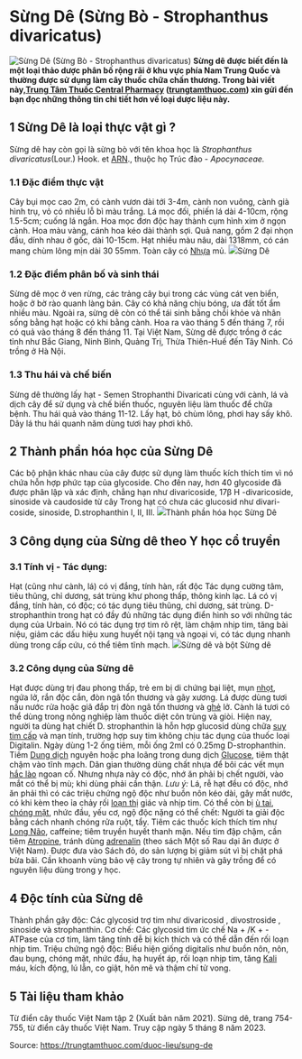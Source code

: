 # Sừng Dê (Sừng Bò - Strophanthus divaricatus)

![Sừng Dê \(Sừng Bò - Strophanthus divaricatus\)](https://trungtamthuoc.com/images/others/sung-de-2-4777.jpg)
**Sừng dê được biết đến là một loại thảo dược phân bố rộng rãi ở khu vực phía Nam Trung Quốc và thường được sử dụng làm cây thuốc chữa chấn thương. Trong bài viết này,[Trung Tâm Thuốc Central Pharmacy](https://trungtamthuoc.com/ "Trung Tâm Thuốc Central Pharmacy") ([trungtamthuoc.com](https://trungtamthuoc.com/ "trungtamthuoc.com")) xin gửi đến bạn đọc những thông tin chi tiết hơn về loại dược liệu này.**
##  1 Sừng Dê là loại thực vật gì ?
Sừng dê hay còn gọi là sừng bò với tên khoa học là _Strophanthus divaricatus_(Lour.) Hook. et [ARN](https://trungtamthuoc.com/hoat-chat/rna "ARN")., thuộc họ Trúc đào - _Apocynaceae._
### 1.1 Đặc điểm thực vật
Cây bụi mọc cao 2m, có cành vươn dài tới 3-4m, cành non vuông, cành già hình trụ, vỏ có nhiều lỗ bì màu trắng. Lá mọc đối, phiến lá dài 4-10cm, rộng 1.5-5cm; cuống lá ngắn. Hoa mọc đơn độc hay thành cụm hình xim ở ngọn cành. Hoa màu vàng, cánh hoa kéo dài thành sợi. Quả nang, gồm 2 đại nhọn đầu, dính nhau ở gốc, dài 10-15cm. Hạt nhiều màu nâu, dài 1318mm, có cán mang chùm lông mịn dài 30 55mm. Toàn cây có [Nhựa](https://trungtamthuoc.com/hoat-chat/nhua "Nhựa") mủ. 
![](https://trungtamthuoc.com/images/item/sung-de-4.jpg)Sừng Dê
### 1.2 Đặc điểm phân bố và sinh thái
Sừng dê mọc ở ven rừng, các trảng cây bụi trong các vùng cát ven biển, hoặc ở bờ rào quanh làng bản. Cây có khả năng chịu bóng, ưa đất tốt ẩm nhiều màu.
Ngoài ra, sừng dê còn có thể tái sinh bằng chồi khỏe và nhân sống bằng hạt hoặc có khi bằng cành. Hoa ra vào tháng 5 đến tháng 7, rồi có quả vào tháng 8 đến tháng 11.
Tại Việt Nam, Sừng dê được trồng ở các tỉnh như Bắc Giang, Ninh Bình, Quảng Trị, Thừa Thiên-Huế đến Tây Ninh. Có trồng ở Hà Nội.
### 1.3 Thu hái và chế biến
Sừng dê thường lấy hạt - Semen Strophanthi Divaricati cùng với cành, lá và dịch cây để sử dụng và chế biến thuốc, nguyên liệu làm thuốc để chữa bệnh.
Thu hái quả vào tháng 11-12. Lấy hạt, bỏ chùm lông, phơi hay sấy khô. Dây lá thu hái quanh năm dùng tươi hay phơi khô.
##  2 Thành phần hóa học của Sừng Dê
Các bộ phận khác nhau của cây được sử dụng làm thuốc kích thích tim vì nó chứa hỗn hợp phức tạp của glycoside. Cho đến nay, hơn 40 glycoside đã được phân lập và xác định, chẳng hạn như divaricoside, 17β H -divaricoside, sinoside và caudoside từ cây
Trong hạt có chưa các glucosid như divari-coside, sinoside, D.strophanthin I, II, III.
![](https://trungtamthuoc.com/images/item/sung-de-1.jpg)Thành phần hóa học Sừng Dê
##  3 Công dụng của Sừng dê theo Y học cổ truyền
### 3.1 Tính vị - Tác dụng:
Hạt (cũng như cành, lá) có vị đắng, tính hàn, rất độc
Tác dụng cường tâm, tiêu thũng, chỉ dương, sát trùng khư phong thấp, thông kinh lạc. Lá có vị đắng, tính hàn, có độc; có tác dụng tiêu thũng, chỉ dương, sát trùng.
D-strophanthin trong hạt có đầy đủ những tác dụng điển hình so với những tác dụng của Urbain. Nó có tác dụng trợ tim rõ rệt, làm chậm nhịp tim, tăng bài niệu, giảm các dấu hiệu xung huyết nội tạng và ngoại vi, có tác dụng nhanh dùng trong cấp cứu, có thể tiêm tĩnh mạch.
![](https://trungtamthuoc.com/images/item/sung-de-3.jpg)Sừng dê và bột Sừng dê
### 3.2 Công dụng của Sừng dê
Hạt được dùng trị đau phong thấp, trẻ em bị di chứng bại liệt, mụn [nhọt](https://trungtamthuoc.com/bai-viet/nhot "nhọt"), ngứa lở, rắn độc cắn, đòn ngã tổn thương và gãy xương. Lá được dùng tươi nấu nước rửa hoặc giã đắp trị đòn ngã tổn thương và [ghẻ](https://trungtamthuoc.com/bai-viet/benh-ghe "ghẻ") lở. Cành lá tươi có thể dùng trong nông nghiệp làm thuốc diệt côn trùng và giòi.
Hiện nay, người ta dùng hạt chiết D. strophanthin là hỗn hợp glucosid dùng chữa [suy tim cấp](https://trungtamthuoc.com/bai-viet/suy-tim-cap "suy tim cấp") và mạn tính, trường hợp suy tim không chịu tác dụng của thuốc loại Digitalin. Ngày dùng 1-2 ống tiêm, mỗi ống 2ml có 0.25mg D-strophanthin. Tiêm [Dung dịch](https://trungtamthuoc.com/bai-viet/dung-dich-thuoc-la-gi-cong-thuc-va-ky-thuat-bao-che-dung-dich-thuoc "Dung dịch") nguyên hoặc pha loãng trong dung dịch [Glucose](https://trungtamthuoc.com/hoat-chat/glucose "Glucose"), tiêm thật chậm vào tĩnh mạch.
Dân gian thường dùng chất nhựa để bôi các vết mụn [hắc lào](https://trungtamthuoc.com/bai-viet/benh-hac-lao-tac-nhan-trieu-chung-va-phuong-phap-dieu-tri "hắc lào") ngoan cố. Nhưng nhựa này có độc, nhớ ăn phải bị chết người, vào mắt có thể bị mù; khi dùng phải cần thận.
_Lưu ý:_
Lá, rễ hạt đều có độc, nhớ ăn phải thì có các triệu chứng ngộ độc như buồn nôn kéo dài, gây mất nước, có khi kèm theo ỉa chảy rối [loạn thị](https://trungtamthuoc.com/bai-viet/loan-thi-phan-loai-nguyen-nhan-trieu-chung-va-dieu-tri "loạn thị") giác và nhịp tim. Có thể còn bị [ù tai](https://trungtamthuoc.com/bai-viet/chung-u-tai-dai-cuong-phan-loai-lam-sang-va-dieu-tri "ù tai"), [chóng mặt](https://trungtamthuoc.com/bai-viet/chong-mat "chóng mặt"), nhức đầu, yếu cơ, ngộ độc nặng có thể chết: Người ta giải độc bằng cách nhanh chóng rửa ruột, tẩy. Tiêm các thuốc kích thích tim như [Long Não](https://trungtamthuoc.com/hoat-chat/long-nao "Long Não"), caffeine; tiêm truyền huyết thanh mặn. Nếu tim đập chậm, cần tiêm [Atropine](https://trungtamthuoc.com/hoat-chat/atropine "Atropine"), tránh dùng [adrenalin](https://trungtamthuoc.com/hoat-chat/adrenalin "adrenalin") (theo sách Một số Rau dại ăn được ở Việt Nam).
Được đưa vào Sách đỏ, do sản lượng bị giảm sút vì bị chặt phá bừa bãi. Cần khoanh vùng bảo vệ cây trong tự nhiên và gây trồng để có nguyên liệu dùng trong y học.
##  4 Độc tính của Sừng dê
Thành phần gây độc: Các glycosid trợ tim như divaricosid , divostroside , sinoside và strophanthin.
Cơ chế: Các glycosid tim ức chế Na + /K + -ATPase của cơ tim, làm tăng tính dễ bị kích thích và có thể dẫn đến rối loạn nhịp tim.
Triệu chứng ngộ độc: Biểu hiện giống digitalis như buồn nôn, nôn, đau bụng, chóng mặt, nhức đầu, hạ huyết áp, rối loạn nhịp tim, tăng [Kali](https://trungtamthuoc.com/hoat-chat/kali "Kali") máu, kích động, lú lẫn, co giật, hôn mê và thậm chí tử vong.
##  5 Tài liệu tham khảo
Từ điển cây thuốc Việt Nam tập 2 (Xuất bản năm 2021). Sừng dê, trang 754-755, từ điển cây thuốc Việt Nam. Truy cập ngày 5 tháng 8 năm 2023.


Source: https://trungtamthuoc.com/duoc-lieu/sung-de